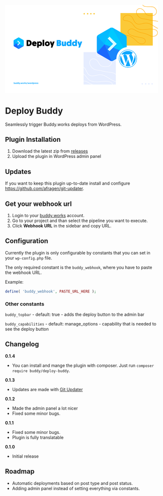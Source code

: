 ![](assets/images/cover.png)

# Deploy Buddy
Seamlessly trigger Buddy.works deploys from WordPress.

## Plugin Installation
1. Download the latest zip from [releases](https://github.com/palmiak/buddy_deploy/releases/)
2. Upload the plugin in WordPress admin panel

## Updates
If you want to keep this plugin up-to-date install and configure https://github.com/afragen/git-updater. 

## Get your webhook url
1. Login to your [buddy.works](http://buddy.works) account.
2. Go to your project and than select the pipeline you want to execute.
3. Click **Webhook URL** in the sidebar and copy URL.

## Configuration
Currently the plugin is only configurable by constants that you can set in your `wp-config.php` file.

The only required constant is the `buddy_webhook`, where you have to paste the webhook URL.

Example:
```php
define( 'buddy_webhook', PASTE_URL_HERE );
```

### Other constants
`buddy_topbar` - default: true - adds the deploy button to the admin bar

`buddy_capabilities` - default: manage_options - capability that is needed to see the deploy button

## Changelog
**0.1.4**
- You can install and mange the plugin with composer. Just run `composer require buddy/deploy-buddy`.

**0.1.3**
- Updates are made with [Git Updater](https://github.com/afragen/git-updater)

**0.1.2**
- Made the admin panel a lot nicer
- Fixed some minor bugs.
 
**0.1.1**
- Fixed some minor bugs.
- Plugin is fully translatable

**0.1.0**
- Initial release

## Roadmap
- Automatic deployments based on post type and post status.
- Adding admin panel instead of setting everything via constants.
